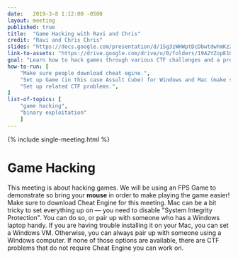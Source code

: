 ```yaml
---
date:   2019-3-8 1:12:00 -0500
layout: meeting
published: true
title:  "Game Hacking with Ravi and Chris"
credit: "Ravi and Chris Chris"
slides: "https://docs.google.com/presentation/d/1Sg3zWHWptDcDbwtdwhmKz2z79nAsHMB_-0Eizr5rGhU/edit?usp=sharing"
link-to-assets: "https://drive.google.com/drive/u/0/folders/19A2YZopE1G8sDYw7BOyd-KbIEb8-XaJ2"
goal: "Learn how to hack games through various CTF challenges and a presentation."
how-to-run: [
	"Make sure people download cheat egine.",
	"Set up Game (in this case Assult Cube) for Windows and Mac (make sure exploits are working on both versions) and distribute to members.",
	"Set up related CTF problems.",
]
list-of-topics: [
	"game hacking",
    "binary exploitation"
	]
---
```


{% include single-meeting.html  %}

# Game Hacking
This meeting is about hacking games. We will be using an FPS Game to demonstrate so bring your **mouse** in order to make playing the game easier! Make sure to download Cheat Engine for this meeting. Mac can be a bit tricky to set everything up on — you need to disable "System Integrity Protection". You can do so, or pair up with someone who has a Windows laptop handy. If you are having trouble installing it on your Mac, you can set a Windows VM. Otherwise, you can always pair up with someone using a Windows computer. If none of those options are available, there are CTF problems that do not require Cheat Engine you can work on.

